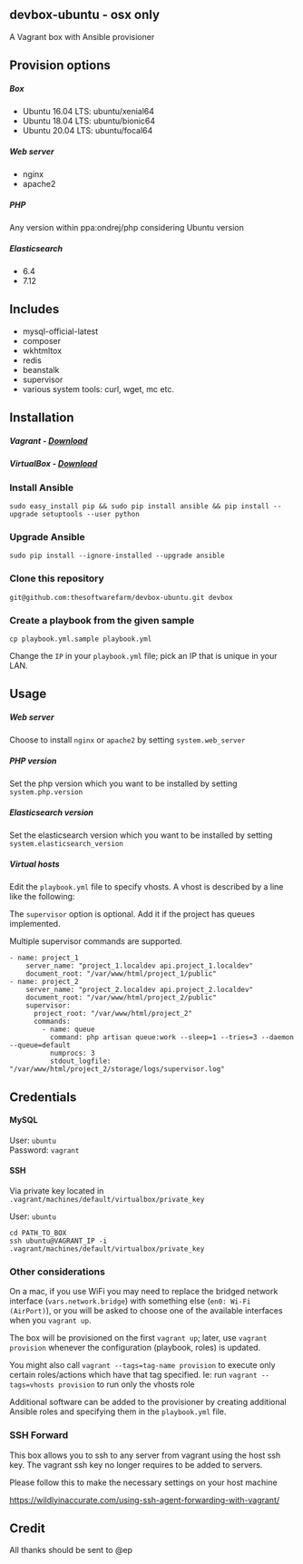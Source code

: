 ## devbox-ubuntu - osx only

A Vagrant box with Ansible provisioner

## Provision options

##### Box
- Ubuntu 16.04 LTS: ubuntu/xenial64
- Ubuntu 18.04 LTS: ubuntu/bionic64
- Ubuntu 20.04 LTS: ubuntu/focal64

##### Web server
- nginx
- apache2

##### PHP
Any version within ppa:ondrej/php considering Ubuntu version

##### Elasticsearch
- 6.4
- 7.12

## Includes
- mysql-official-latest
- composer
- wkhtmltox
- redis
- beanstalk
- supervisor
- various system tools: curl, wget, mc etc.

## Installation

##### Vagrant - [Download](https://www.vagrantup.com/downloads.html)
##### VirtualBox - [Download](https://www.virtualbox.org/wiki/Downloads)

### Install Ansible
```
sudo easy_install pip && sudo pip install ansible && pip install --upgrade setuptools --user python
```
### Upgrade Ansible
```
sudo pip install --ignore-installed --upgrade ansible
```

### Clone this repository
```
git@github.com:thesoftwarefarm/devbox-ubuntu.git devbox
```

### Create a playbook from the given sample
```
cp playbook.yml.sample playbook.yml
```

Change the `IP` in your `playbook.yml` file; pick an IP that is unique in your LAN.

## Usage

##### Web server

Choose to install `nginx` or `apache2` by setting `system.web_server`

##### PHP version

Set the php version which you want to be installed by setting `system.php.version` 

##### Elasticsearch version

Set the elasticsearch version which you want to be installed by setting `system.elasticsearch_version`

##### Virtual hosts

Edit the `playbook.yml` file to specify vhosts. A vhost is described by a line like the following:

The `supervisor` option is optional. Add it if the project has queues implemented.

Multiple supervisor commands are supported.
```
- name: project_1
    server_name: "project_1.localdev api.project_1.localdev"
    document_root: "/var/www/html/project_1/public"
- name: project_2
    server_name: "project_2.localdev api.project_2.localdev"
    document_root: "/var/www/html/project_2/public"
    supervisor:
      project_root: "/var/www/html/project_2"
      commands:
        - name: queue
          command: php artisan queue:work --sleep=1 --tries=3 --daemon --queue=default
          numprocs: 3
          stdout_logfile: "/var/www/html/project_2/storage/logs/supervisor.log"
```

## Credentials

#### MySQL
User: `ubuntu`  
Password: `vagrant`
#### SSH 

Via private key located in `.vagrant/machines/default/virtualbox/private_key` 

User: `ubuntu`
```
cd PATH_TO_BOX
ssh ubuntu@VAGRANT_IP -i .vagrant/machines/default/virtualbox/private_key
```

### Other considerations

On a mac, if you use WiFi you may need to replace the bridged network interface (`vars.network.bridge`) with something else (`en0: Wi-Fi (AirPort)`), or you will be asked to choose one of the available interfaces when you `vagrant up`.

The box will be provisioned on the first `vagrant up`; later, use `vagrant provision` whenever the configuration (playbook, roles) is updated.

You might also call `vagrant --tags=tag-name provision` to execute only certain roles/actions which have that tag specified. Ie: run `vagrant --tags=vhosts provision` to run only the vhosts role

Additional software can be added to the provisioner by creating additional Ansible roles and specifying them in the `playbook.yml` file.

### SSH Forward

This box allows you to ssh to any server from vagrant using the host ssh key. The vagrant ssh key no longer requires to be added to servers.

Please follow this to make the necessary settings on your host machine

https://wildlyinaccurate.com/using-ssh-agent-forwarding-with-vagrant/

## Credit
All thanks should be sent to @ep